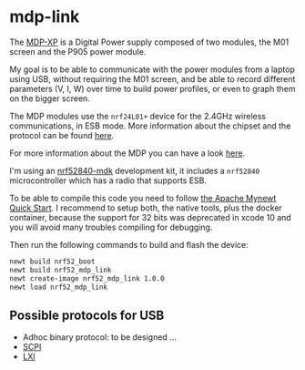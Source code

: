 # mdp-link

The [MDP-XP](http://www.miniware.com.cn/product/mdp-xp-digital-power-supply-set/) is a Digital Power supply composed of two modules, the M01 screen and the P905 power module.

My goal is to be able to communicate with the power modules from a laptop using USB, without requiring the M01 screen, and be able to record different parameters (V, I, W) over time to build power profiles, or even to graph them on the bigger screen.

The MDP modules use the `nrf24L01+` device for the 2.4GHz wireless communications, in ESB mode. More information about the chipset and the protocol can be found [here](https://infocenter.nordicsemi.com/pdf/nRF24L01P_PS_v1.0.pdf).

For more information about the MDP you can have a look [here](https://www.eevblog.com/forum/testgear/miniware-mdp-xp-digital-power-supply-set/).

I'm using an [nrf52840-mdk](https://wiki.makerdiary.com/nrf52840-mdk/) development kit, it includes a `nrf52840` microcontroller which has a radio that supports ESB.

To be able to compile this code you need to follow [the Apache Mynewt Quick Start](https://mynewt.apache.org/quick-start/). I recommend to setup both, the native tools, plus the docker container, because the support for 32 bits was deprecated in xcode 10 and you will avoid many troubles compiling for debugging.

Then run the following commands to build and flash the device:

```sh
newt build nrf52_boot
newt build nrf52_mdp_link
newt create-image nrf52_mdp_link 1.0.0
newt load nrf52_mdp_link
```

## Possible protocols for USB

- Adhoc binary protocol: to be designed ...
- [SCPI](http://sdphca.ucsd.edu/Lab_Equip_Manuals/SCPI-99.pdf)
- [LXI](http://www.lxistandard.org/members/Adopted%20Specifications/Latest%20Version%20of%20Standards_/LXI%20Standard%201.5%20Specifications/LXI%20Device%20Specification%20v1_5_01.pdf)
